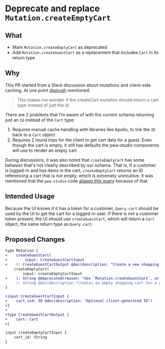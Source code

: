 # Deprecate and replace `Mutation.createEmptyCart`

## What

- Mark `Mutation.createEmptyCart` as deprecated
- Add `Mutation.createGuestCart` as a replacement that includes `Cart` in its return type

## Why

This PR started from a Slack discussion about mutations and client-side caching. At one point [@sirugh](https://github.com/sirugh) mentioned:

> This makes me wonder if the createCart mutation should return a cart type instead of just the id

There are 2 problems that I'm aware of with the current schema returning just an `ID` instead of the `Cart` type:

1. Requires manual cache handling with libraries like Apollo, to link the `ID` back to a `Cart` object
2. Requires 2 round trips for the client to get cart data for a guest. Even though the cart is empty, it still has defaults the pwa-studio components will use to render an empty cart

During discussions, it was also noted that `createEmptyCart` has some behavior that's not clearly described by our schema. That is, If a customer is logged-in and has items in the cart, `createEmptyCart` returns an ID referencing a cart that is _not_ empty, which is extremely unintuitive. It was mentioned that the `pwa-studio` code [aliases this query](https://github.com/magento/pwa-studio/blob/38d652a4fbc797a4ac8ac0c3efa611003152c090/packages/venia-ui/lib/queries/createCart.graphql#L4) because of that.

## Intended Usage
Because the UI knows if it has a token for a customer, `Query.cart` should be used by the UI to get the cart for a logged-in user. If there is _not_ a customer token present, the UI should use `createGuestCart`, which will return a `Cart` object, the same return type as `Query.cart`.


## Proposed Changes

```diff
type Mutation {
+    createGuestCart(
+        input: CreateGuestCartInput
+    ): CreateGuestCartOutput @doc(description: "Create a new shopping cart")
    createEmptyCart(
        input: createEmptyCartInput
+    ): String @deprecated(reason: "Use `Mutation.createGuestCart`, or `Query.cart` for logged-in shoppers")
-    ): String @doc(description:"Creates an empty shopping cart for a guest or logged in user")
}

+input CreateGuestCartInput {
+    cart_uid: ID @doc(description: "Optional client-generated ID")
+}
+
+type CreateGuestCartOutput {
+    cart: Cart
+}

input createEmptyCartInput {
    cart_id: String
}
```
